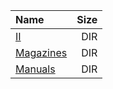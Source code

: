 |Name|Size|
|:---|---:|
|[II](II/index.html)|DIR|
|[Magazines](Magazines/index.html)|DIR|
|[Manuals](Manuals/index.html)|DIR|
